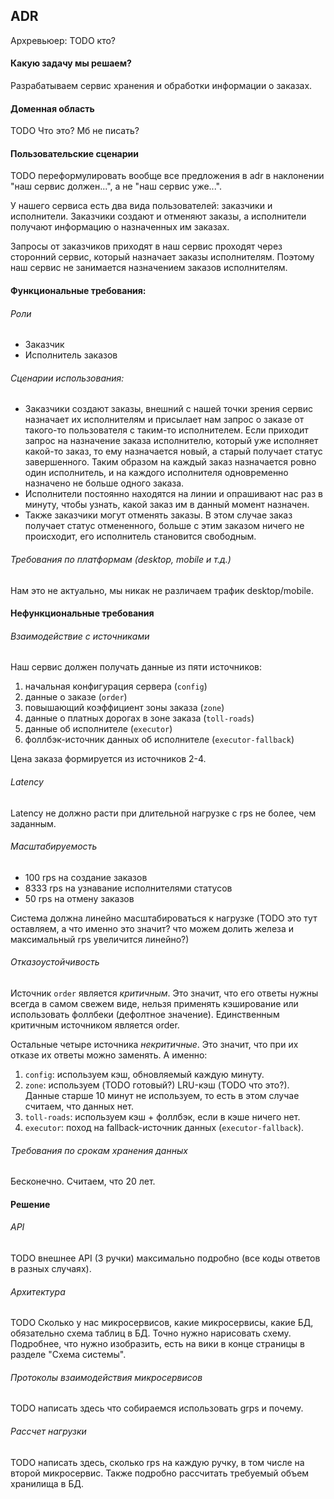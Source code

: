 ## ADR

Архревьюер: TODO кто?

#### Какую задачу мы решаем?
Разрабатываем сервис хранения и обработки информации о заказах.

[comment]: <> (граница разделов)

#### Доменная область
TODO Что это? Мб не писать?

[comment]: <> (граница разделов)

#### Пользовательские сценарии
TODO переформулировать вообще все предложения в adr в наклонении "наш сервис должен...", а не "наш сервис уже...".

У нашего сервиса есть два вида пользователей: заказчики и исполнители. Заказчики создают и отменяют заказы, а исполнители получают информацию о назначенных им заказах.

Запросы от заказчиков приходят в наш сервис проходят через сторонний сервис, который назначает заказы исполнителям. Поэтому наш сервис не занимается назначением заказов исполнителям.

[comment]: <> (граница разделов)

#### Функциональные требования: 
###### Роли
- Заказчик
- Исполнитель заказов

###### Сценарии использования:
- Заказчики создают заказы, внешний с нашей точки зрения сервис назначает их исполнителям и присылает нам запрос о заказе от такого-то пользователя с таким-то исполнителем. Если приходит запрос на назначение заказа исполнителю, который уже исполняет какой-то заказ, то ему назначается новый, а старый получает статус завершенного. Таким образом на каждый заказ назначается ровно один исполнитель, и на каждого исполнителя одновременно назначено не больше одного заказа.
- Исполнители постоянно находятся на линии и опрашивают нас раз в минуту, чтобы узнать, какой заказ им в данный момент назначен.
- Также заказчики могут отменять заказы. В этом случае заказ получает статус отмененного, больше с этим заказом ничего не происходит, его исполнитель становится свободным.

###### Требования по платформам (desktop, mobile и т.д.)
Нам это не актуально, мы никак не различаем трафик desktop/mobile.

[comment]: <> (граница разделов)

#### Нефункциональные требования
###### Взаимодействие с источниками
Наш сервис должен получать данные из пяти источников:
1. начальная конфигурация сервера (`config`)
2. данные о заказе (`order`)
3. повышающий коэффициент зоны заказа (`zone`)
4. данные о платных дорогах в зоне заказа (`toll-roads`)
5. данные об исполнителе (`executor`)
6. фоллбэк-источник данных об исполнителе (`executor-fallback`)

Цена заказа формируется из источников 2-4.

###### Latency
Latency не должно расти при длительной нагрузке с rps не более, чем заданным.

###### Масштабируемость
- 100 rps на создание заказов
- 8333 rps на узнавание исполнителями статусов
- 50 rps на отмену заказов

Система должна линейно масштабироваться к нагрузке (TODO это тут оставляем, а что именно это значит? что можем долить железа и максимальный rps увеличится линейно?)

###### Отказоустойчивость
Источник `order` является *критичным*. Это значит, что его ответы нужны всегда в самом свежем виде, нельзя применять кэширование или использовать фоллбеки (дефолтное значение). Единственным критичным источником является order.

Остальные четыре источника *некритичные*. Это значит, что при их отказе их ответы можно заменять. А именно:
1. `config`: используем кэш, обновляемый каждую минуту.
2. `zone`: используем (TODO готовый?) LRU-кэш (TODO что это?). Данные старше 10 минут не используем, то есть в этом случае считаем, что данных нет.
3. `toll-roads`: используем кэш + фоллбэк, если в кэше ничего нет.
4. `executor`: поход на fallback-источник данных (`executor-fallback`).

###### Требования по срокам хранения данных
Бесконечно. Считаем, что 20 лет.

[comment]: <> (граница разделов)

#### Решение

###### API
TODO внешнее API (3 ручки) максимально подробно (все коды ответов в разных случаях).

###### Архитектура
TODO Сколько у нас микросервисов, какие микросервисы, какие БД, обязательно схема таблиц в БД. Точно нужно нарисовать схему. Подробнее, что нужно изобразить, есть на вики в конце страницы в разделе "Схема системы".

###### Протоколы взаимодействия микросервисов
TODO написать здесь что собираемся использовать grps и почему.

<!-- Особенности реализации точно не надо!! Это пойдет в отчет. -->
<!-- ###### Особенности реализации микросервиса заказов
TODO благодаря чему будет держаться требуемый rps; написать что делаем асинхронные запросы к второму сервису и к бд, мб написать про таймауты, сколько ждем ответов от второго сервиса и бд. 

###### Особенности реализации микросервиса источников
TODO благодаря чему будет держаться требуемый rps; написать что ходим в источники и кэши асинхронно, по какой формуле считаем цену, сколько ждем ответ от источников. -->

###### Рассчет нагрузки

<!-- НЕ НАДО делать здесь подробные рассчеты железа!! Потому что это невозможно сделать, это будет в отчете. -->

TODO написать здесь, сколько rps на каждую ручку, в том числе на второй микросервис. Также подробно рассчитать требуемый объем хранилища в БД.

[comment]: <> (граница разделов)

<!-- Про тесты здесь ничего не надо, это пойдет в отчет!! -->
<!-- #### Тесты

###### Заглушки источников данных 
Для эмуляции источников данных в тестах мы используем заглушки. TODO написать про то, как реализованы заглушки.

###### Функциональные
TODO Написать про тесты на второй микросервис + тесты на весь сервис вместе (ну то есть на первый микросервис, но он ходит во второй). С помощью чего проводились, то есть какой язык, инструмент или тп.

###### Нагрузочные
TODO Написать про нагрузочные тесты на весь наш сервис вместе. С помощью какого инструмента проводились, . -->

